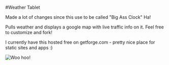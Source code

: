 #Weather Tablet



 Made a lot of changes since this use to be called "Big Ass Clock" Ha!
 
 Pulls weather and displays a google map with live traffic info on it. Feel free to customize and fork!
 
 I currently have this hosted free on getforge.com - pretty nice place for static sites and apps :)

![Woo hoo!](http://i.imgur.com/jnGOGf3.png)
